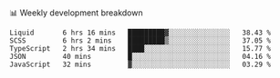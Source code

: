 📊 Weekly development breakdown
<!--START_SECTION:waka-->
```text
Liquid       6 hrs 16 mins   █████████▓░░░░░░░░░░░░░░░   38.43 % 
SCSS         6 hrs 2 mins    █████████▒░░░░░░░░░░░░░░░   37.05 % 
TypeScript   2 hrs 34 mins   ████░░░░░░░░░░░░░░░░░░░░░   15.77 % 
JSON         40 mins         █░░░░░░░░░░░░░░░░░░░░░░░░   04.16 % 
JavaScript   32 mins         ▓░░░░░░░░░░░░░░░░░░░░░░░░   03.29 % 
```
<!--END_SECTION:waka-->
